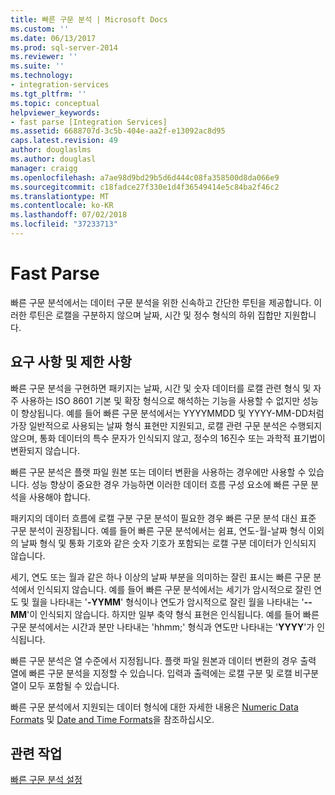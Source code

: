 ```yaml
---
title: 빠른 구문 분석 | Microsoft Docs
ms.custom: ''
ms.date: 06/13/2017
ms.prod: sql-server-2014
ms.reviewer: ''
ms.suite: ''
ms.technology:
- integration-services
ms.tgt_pltfrm: ''
ms.topic: conceptual
helpviewer_keywords:
- fast parse [Integration Services]
ms.assetid: 6688707d-3c5b-404e-aa2f-e13092ac8d95
caps.latest.revision: 49
author: douglaslms
ms.author: douglasl
manager: craigg
ms.openlocfilehash: a7ae98d9bd29b5d6d444c08fa358500d8da066e9
ms.sourcegitcommit: c18fadce27f330e1d4f36549414e5c84ba2f46c2
ms.translationtype: MT
ms.contentlocale: ko-KR
ms.lasthandoff: 07/02/2018
ms.locfileid: "37233713"
---
```

# <a name="fast-parse"></a>Fast Parse
  빠른 구문 분석에서는 데이터 구문 분석을 위한 신속하고 간단한 루틴을 제공합니다. 이러한 루틴은 로캘을 구분하지 않으며 날짜, 시간 및 정수 형식의 하위 집합만 지원합니다.  
  
## <a name="requirements-and-limitations"></a>요구 사항 및 제한 사항  
 빠른 구문 분석을 구현하면 패키지는 날짜, 시간 및 숫자 데이터를 로캘 관련 형식 및 자주 사용하는 ISO 8601 기본 및 확장 형식으로 해석하는 기능을 사용할 수 없지만 성능이 향상됩니다. 예를 들어 빠른 구문 분석에서는 YYYYMMDD 및 YYYY-MM-DD처럼 가장 일반적으로 사용되는 날짜 형식 표현만 지원되고, 로캘 관련 구문 분석은 수행되지 않으며, 통화 데이터의 특수 문자가 인식되지 않고, 정수의 16진수 또는 과학적 표기법이 변환되지 않습니다.  
  
 빠른 구문 분석은 플랫 파일 원본 또는 데이터 변환을 사용하는 경우에만 사용할 수 있습니다. 성능 향상이 중요한 경우 가능하면 이러한 데이터 흐름 구성 요소에 빠른 구문 분석을 사용해야 합니다.  
  
 패키지의 데이터 흐름에 로캘 구분 구문 분석이 필요한 경우 빠른 구문 분석 대신 표준 구문 분석이 권장됩니다. 예를 들어 빠른 구문 분석에서는 쉼표, 연도-월-날짜 형식 이외의 날짜 형식 및 통화 기호와 같은 숫자 기호가 포함되는 로캘 구분 데이터가 인식되지 않습니다.  
  
 세기, 연도 또는 월과 같은 하나 이상의 날짜 부분을 의미하는 잘린 표시는 빠른 구문 분석에서 인식되지 않습니다. 예를 들어 빠른 구문 분석에서는 세기가 암시적으로 잘린 연도 및 월을 나타내는 '**-YYMM**' 형식이나 연도가 암시적으로 잘린 월을 나타내는 '**--MM**'이 인식되지 않습니다. 하지만 일부 축약 형식 표현은 인식됩니다. 예를 들어 빠른 구문 분석에서는 시간과 분만 나타내는 'hhmm;' 형식과 연도만 나타내는 '**YYYY**'가 인식됩니다.  
  
 빠른 구문 분석은 열 수준에서 지정됩니다. 플랫 파일 원본과 데이터 변환의 경우 출력 열에 빠른 구문 분석을 지정할 수 있습니다. 입력과 출력에는 로캘 구분 및 로캘 비구분 열이 모두 포함될 수 있습니다.  
  
 빠른 구문 분석에서 지원되는 데이터 형식에 대한 자세한 내용은 [Numeric Data Formats](../../2014/integration-services/numeric-data-formats.md) 및 [Date and Time Formats](../../2014/integration-services/date-and-time-formats.md)을 참조하십시오.  
  
## <a name="related-tasks"></a>관련 작업  
 [빠른 구문 분석 설정](../../2014/integration-services/set-fast-parse.md)  
  
  
